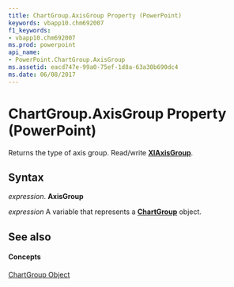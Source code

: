 ```yaml
---
title: ChartGroup.AxisGroup Property (PowerPoint)
keywords: vbapp10.chm692007
f1_keywords:
- vbapp10.chm692007
ms.prod: powerpoint
api_name:
- PowerPoint.ChartGroup.AxisGroup
ms.assetid: eacd747e-99a0-75ef-1d8a-63a30b690dc4
ms.date: 06/08/2017
---
```



# ChartGroup.AxisGroup Property (PowerPoint)

Returns the type of axis group. Read/write **[XlAxisGroup](xlaxisgroup-enumeration-powerpoint.md)**.


## Syntax

 _expression_. **AxisGroup**

 _expression_ A variable that represents a **[ChartGroup](chartgroup-object-powerpoint.md)** object.


## See also


#### Concepts


[ChartGroup Object](chartgroup-object-powerpoint.md)

